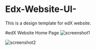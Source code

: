 # Edx-Website-UI-
This is a design template for edX website.

#edX Website Home Page
![screenshot1](https://user-images.githubusercontent.com/21124445/41076812-03b51e12-6a31-11e8-97f1-1153d89247a1.png)

![screenshot2](https://user-images.githubusercontent.com/21124445/41076813-03e48f1c-6a31-11e8-8c36-8371b330b88f.png)

